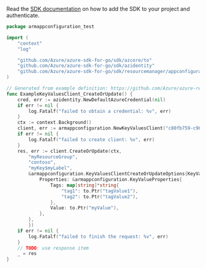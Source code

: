 Read the [SDK documentation](https://github.com/Azure/azure-sdk-for-go/blob/sdk%2Fresourcemanager%2Fappconfiguration%2Farmappconfiguration%2Fv1.0.0/sdk/resourcemanager/appconfiguration/armappconfiguration/README.md) on how to add the SDK to your project and authenticate.

```go
package armappconfiguration_test

import (
	"context"
	"log"

	"github.com/Azure/azure-sdk-for-go/sdk/azcore/to"
	"github.com/Azure/azure-sdk-for-go/sdk/azidentity"
	"github.com/Azure/azure-sdk-for-go/sdk/resourcemanager/appconfiguration/armappconfiguration"
)

// Generated from example definition: https://github.com/Azure/azure-rest-api-specs/tree/main/specification/appconfiguration/resource-manager/Microsoft.AppConfiguration/stable/2022-05-01/examples/ConfigurationStoresCreateKeyValue.json
func ExampleKeyValuesClient_CreateOrUpdate() {
	cred, err := azidentity.NewDefaultAzureCredential(nil)
	if err != nil {
		log.Fatalf("failed to obtain a credential: %v", err)
	}
	ctx := context.Background()
	client, err := armappconfiguration.NewKeyValuesClient("c80fb759-c965-4c6a-9110-9b2b2d038882", cred, nil)
	if err != nil {
		log.Fatalf("failed to create client: %v", err)
	}
	res, err := client.CreateOrUpdate(ctx,
		"myResourceGroup",
		"contoso",
		"myKey$myLabel",
		&armappconfiguration.KeyValuesClientCreateOrUpdateOptions{KeyValueParameters: &armappconfiguration.KeyValue{
			Properties: &armappconfiguration.KeyValueProperties{
				Tags: map[string]*string{
					"tag1": to.Ptr("tagValue1"),
					"tag2": to.Ptr("tagValue2"),
				},
				Value: to.Ptr("myValue"),
			},
		},
		})
	if err != nil {
		log.Fatalf("failed to finish the request: %v", err)
	}
	// TODO: use response item
	_ = res
}
```
